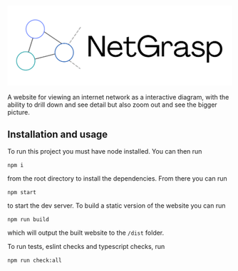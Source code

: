 ![Netgrasp](netgrasp_logo_with_name.png)

A website for viewing an internet network as a interactive diagram, with the ability to drill down and see detail but also zoom out and see the bigger picture.

## Installation and usage

To run this project you must have node installed. You can then run

```
npm i
```

from the root directory to install the dependencies. From there you can run

```
npm start
```

to start the dev server. To build a static version of the website you can run

```
npm run build
```

which will output the built website to the `/dist` folder.

To run tests, eslint checks and typescript checks, run

```
npm run check:all
```
